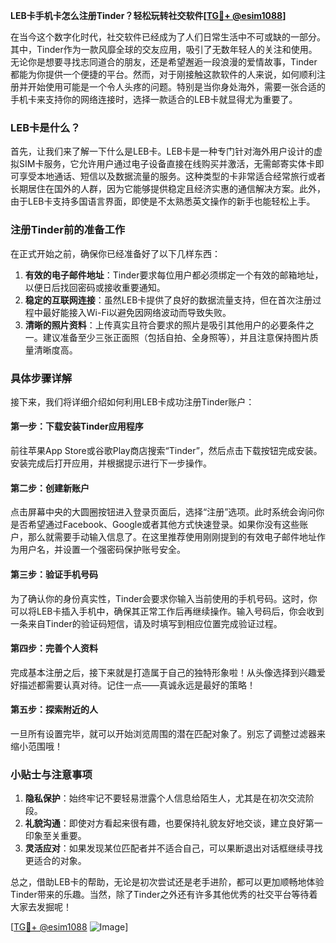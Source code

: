 **LEB卡手机卡怎么注册Tinder？轻松玩转社交软件[[TG💪+ @esim1088](https://t.me/s/esim1088)]**

在当今这个数字化时代，社交软件已经成为了人们日常生活中不可或缺的一部分。其中，Tinder作为一款风靡全球的交友应用，吸引了无数年轻人的关注和使用。无论你是想要寻找志同道合的朋友，还是希望邂逅一段浪漫的爱情故事，Tinder都能为你提供一个便捷的平台。然而，对于刚接触这款软件的人来说，如何顺利注册并开始使用可能是一个令人头疼的问题。特别是当你身处海外，需要一张合适的手机卡来支持你的网络连接时，选择一款适合的LEB卡就显得尤为重要了。

### LEB卡是什么？

首先，让我们来了解一下什么是LEB卡。LEB卡是一种专门针对海外用户设计的虚拟SIM卡服务，它允许用户通过电子设备直接在线购买并激活，无需邮寄实体卡即可享受本地通话、短信以及数据流量的服务。这种类型的卡非常适合经常旅行或者长期居住在国外的人群，因为它能够提供稳定且经济实惠的通信解决方案。此外，由于LEB卡支持多国语言界面，即使是不太熟悉英文操作的新手也能轻松上手。

### 注册Tinder前的准备工作

在正式开始之前，确保你已经准备好了以下几样东西：

1. **有效的电子邮件地址**：Tinder要求每位用户都必须绑定一个有效的邮箱地址，以便日后找回密码或接收重要通知。
2. **稳定的互联网连接**：虽然LEB卡提供了良好的数据流量支持，但在首次注册过程中最好能接入Wi-Fi以避免因网络波动而导致失败。
3. **清晰的照片资料**：上传真实且符合要求的照片是吸引其他用户的必要条件之一。建议准备至少三张正面照（包括自拍、全身照等），并且注意保持图片质量清晰度高。

### 具体步骤详解

接下来，我们将详细介绍如何利用LEB卡成功注册Tinder账户：

#### 第一步：下载安装Tinder应用程序
前往苹果App Store或谷歌Play商店搜索“Tinder”，然后点击下载按钮完成安装。安装完成后打开应用，并根据提示进行下一步操作。

#### 第二步：创建新账户
点击屏幕中央的大圆圈按钮进入登录页面后，选择“注册”选项。此时系统会询问你是否希望通过Facebook、Google或者其他方式快速登录。如果你没有这些账户，那么就需要手动输入信息了。在这里推荐使用刚刚提到的有效电子邮件地址作为用户名，并设置一个强密码保护账号安全。

#### 第三步：验证手机号码
为了确认你的身份真实性，Tinder会要求你输入当前使用的手机号码。这时，你可以将LEB卡插入手机中，确保其正常工作后再继续操作。输入号码后，你会收到一条来自Tinder的验证码短信，请及时填写到相应位置完成验证过程。

#### 第四步：完善个人资料
完成基本注册之后，接下来就是打造属于自己的独特形象啦！从头像选择到兴趣爱好描述都需要认真对待。记住一点——真诚永远是最好的策略！

#### 第五步：探索附近的人
一旦所有设置完毕，就可以开始浏览周围的潜在匹配对象了。别忘了调整过滤器来缩小范围哦！

### 小贴士与注意事项

1. **隐私保护**：始终牢记不要轻易泄露个人信息给陌生人，尤其是在初次交流阶段。
2. **礼貌沟通**：即使对方看起来很有趣，也要保持礼貌友好地交谈，建立良好第一印象至关重要。
3. **灵活应对**：如果发现某位匹配者并不适合自己，可以果断退出对话框继续寻找更适合的对象。

总之，借助LEB卡的帮助，无论是初次尝试还是老手进阶，都可以更加顺畅地体验Tinder带来的乐趣。当然，除了Tinder之外还有许多其他优秀的社交平台等待着大家去发掘呢！

[[TG💪+ @esim1088](https://t.me/s/esim1088) ![Image](https://i.postimg.cc/4NQfJmqS/Snipaste-2025-05-13-00-14-12.png)]